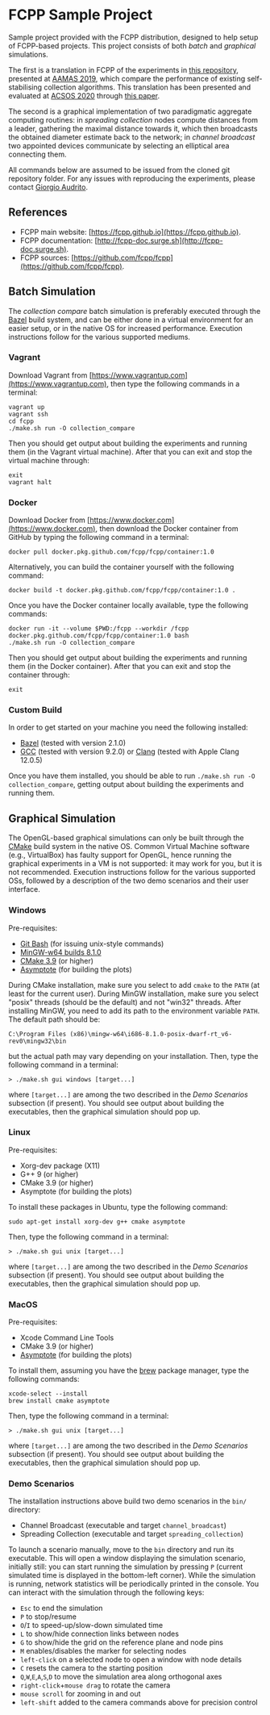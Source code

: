 # FCPP Sample Project

Sample project provided with the FCPP distribution, designed to help setup of FCPP-based projects.
This project consists of both *batch* and *graphical* simulations.

The first is a translation in FCPP of the experiments in [this repository](https://bitbucket.org/Harniver/aamas19-summarising), presented at [AAMAS 2019](http://aamas2019.encs.concordia.ca), which compare the performance of existing self-stabilising collection algorithms. This translation has been presented and evaluated at [ACSOS 2020](https://conf.researchr.org/home/acsos-2020) through [this paper](http://giorgio.audrito.info/static/fcpp.pdf).

The second is a graphical implementation of two paradigmatic aggregate computing routines: in *spreading collection* nodes compute distances from a leader, gathering the maximal distance towards it, which then broadcasts the obtained diameter estimate back to the network; in *channel broadcast* two appointed devices communicate by selecting an elliptical area connecting them. 

All commands below are assumed to be issued from the cloned git repository folder.
For any issues with reproducing the experiments, please contact [Giorgio Audrito](mailto:giorgio.audrito@unito.it).

## References

- FCPP main website: [https://fcpp.github.io](https://fcpp.github.io).
- FCPP documentation: [http://fcpp-doc.surge.sh](http://fcpp-doc.surge.sh).
- FCPP sources: [https://github.com/fcpp/fcpp](https://github.com/fcpp/fcpp).

## Batch Simulation

The *collection compare* batch simulation is preferably executed through the [Bazel](https://bazel.build) build system, and can be either done in a virtual environment for an easier setup, or in the native OS for increased performance. Execution instructions follow for the various supported mediums.

### Vagrant

Download Vagrant from [https://www.vagrantup.com](https://www.vagrantup.com), then type the following commands in a terminal:
```
vagrant up
vagrant ssh
cd fcpp
./make.sh run -O collection_compare
```
Then you should get output about building the experiments and running them (in the Vagrant virtual machine). After that you can exit and stop the virtual machine through:
```
exit
vagrant halt
```

### Docker

Download Docker from [https://www.docker.com](https://www.docker.com), then download the Docker container from GitHub by typing the following command in a terminal:
```
docker pull docker.pkg.github.com/fcpp/fcpp/container:1.0
```
Alternatively, you can build the container yourself with the following command:
```
docker build -t docker.pkg.github.com/fcpp/fcpp/container:1.0 .
```
Once you have the Docker container locally available, type the following commands:
```
docker run -it --volume $PWD:/fcpp --workdir /fcpp docker.pkg.github.com/fcpp/fcpp/container:1.0 bash
./make.sh run -O collection_compare
```
Then you should get output about building the experiments and running them (in the Docker container). After that you can exit and stop the container through:
```
exit
```

### Custom Build

In order to get started on your machine you need the following installed:

- [Bazel](https://bazel.build) (tested with version 2.1.0)
- [GCC](https://gcc.gnu.org) (tested with version 9.2.0) or [Clang](https://clang.llvm.org) (tested with Apple Clang 12.0.5)

Once you have them installed, you should be able to run `./make.sh run -O collection_compare`, getting output about building the experiments and running them.

## Graphical Simulation

The OpenGL-based graphical simulations can only be built through the [CMake](https://cmake.org) build system in the native OS. Common Virtual Machine software (e.g., VirtualBox) has faulty support for OpenGL, hence running the graphical experiments in a VM is not supported: it may work for you, but it is not recommended. Execution instructions follow for the various supported OSs, followed by a description of the two demo scenarios and their user interface.

### Windows

Pre-requisites:
- [Git Bash](https://gitforwindows.org) (for issuing unix-style commands)
- [MinGW-w64 builds 8.1.0](http://mingw-w64.org/doku.php/download/mingw-builds)
- [CMake 3.9](https://cmake.org) (or higher)
- [Asymptote](http://asymptote.sourceforge.io) (for building the plots)

During CMake installation, make sure you select to add `cmake` to the `PATH` (at least for the current user).
During MinGW installation, make sure you select "posix" threads (should be the default) and not "win32" threads. After installing MinGW, you need to add its path to the environment variable `PATH`. The default path should be:
```
C:\Program Files (x86)\mingw-w64\i686-8.1.0-posix-dwarf-rt_v6-rev0\mingw32\bin
```
but the actual path may vary depending on your installation. Then, type the following command in a terminal:
```
> ./make.sh gui windows [target...]
```
where `[target...]` are among the two described in the *Demo Scenarios* subsection (if present). You should see output about building the executables, then the graphical simulation should pop up.

### Linux

Pre-requisites:
- Xorg-dev package (X11)
- G++ 9 (or higher)
- CMake 3.9 (or higher)
- Asymptote (for building the plots)

To install these packages in Ubuntu, type the following command:
```
sudo apt-get install xorg-dev g++ cmake asymptote
```
Then, type the following command in a terminal:
```
> ./make.sh gui unix [target...]
```
where `[target...]` are among the two described in the *Demo Scenarios* subsection (if present). You should see output about building the executables, then the graphical simulation should pop up.

### MacOS

Pre-requisites:
- Xcode Command Line Tools
- CMake 3.9 (or higher)
- [Asymptote](http://asymptote.sourceforge.io) (for building the plots)

To install them, assuming you have the [brew](https://brew.sh) package manager, type the following commands:
```
xcode-select --install
brew install cmake asymptote
```
Then, type the following command in a terminal:
```
> ./make.sh gui unix [target...]
```
where `[target...]` are among the two described in the *Demo Scenarios* subsection (if present). You should see output about building the executables, then the graphical simulation should pop up.

### Demo Scenarios

The installation instructions above build two demo scenarios in the `bin/` directory:
- Channel Broadcast (executable and target `channel_broadcast`)
- Spreading Collection (executable and target `spreading_collection`)

To launch a scenario manually, move to the `bin` directory and run its executable. This will open a window displaying the simulation scenario, initially still: you can start running the simulation by pressing `P` (current simulated time is displayed in the bottom-left corner). While the simulation is running, network statistics will be periodically printed in the console. You can interact with the simulation through the following keys:
- `Esc` to end the simulation
- `P` to stop/resume
- `O`/`I` to speed-up/slow-down simulated time
- `L` to show/hide connection links between nodes
- `G` to show/hide the grid on the reference plane and node pins
- `M` enables/disables the marker for selecting nodes
- `left-click` on a selected node to open a window with node details
- `C` resets the camera to the starting position
- `Q`,`W`,`E`,`A`,`S`,`D` to move the simulation area along orthogonal axes
- `right-click`+`mouse drag` to rotate the camera
- `mouse scroll` for zooming in and out
- `left-shift` added to the camera commands above for precision control
